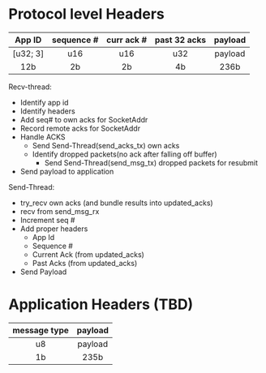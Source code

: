 # Protocol level Headers


|App ID   |sequence #|curr ack #|past 32 acks|payload|
|:-------:|:--------:|:--------:|:----------:|:-----:|
|[u32; 3] |u16       |u16       |u32         |payload|
|12b      |2b        |2b        |4b          |236b   |


Recv-thread:
  - Identify app id
  - Identify headers
  - Add seq# to own acks for SocketAddr
  - Record remote acks for SocketAddr
  - Handle ACKS
    - Send Send-Thread(send_acks_tx) own acks
    - Identify dropped packets(no ack after falling off buffer)
      - Send Send-Thread(send_msg_tx) dropped packets for resubmit
  - Send payload to application

Send-Thread:
  - try_recv own acks (and bundle results into updated_acks)
  - recv from send_msg_rx
  - Increment seq #
  - Add proper headers
    - App Id
    - Sequence #
    - Current Ack (from updated_acks)
    - Past Acks (from updated_acks)
  - Send Payload

# Application Headers (TBD)
|message type|payload|
|:----------:|:-----:|
|u8          |payload|
|1b          |235b   |

